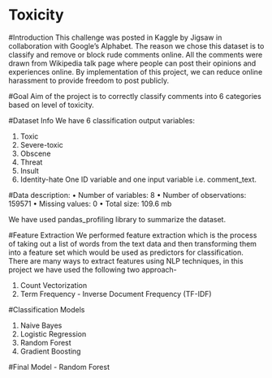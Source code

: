 # Toxicity
#Introduction
This challenge was posted in Kaggle by Jigsaw in collaboration with Google’s Alphabet. The reason we chose this dataset is to classify and remove or block rude comments online. All the comments were drawn from Wikipedia talk page where people can post their opinions and experiences online. By implementation of this project, we can reduce online harassment to provide freedom to post publicly.

#Goal
Aim of the project is to correctly classify comments into 6 categories based on level of toxicity. 

#Dataset Info
We have 6 classification output variables:
1.	Toxic
2.	Severe-toxic
3.	Obscene
4.	Threat
5.	Insult
6.	Identity-hate
One ID variable and one input variable i.e. comment_text.

#Data description:
•	Number of variables: 8
•	Number of observations: 159571
•	Missing values:  0
•	Total size: 109.6 mb

 We have used pandas_profiling library to summarize the dataset.
 
#Feature Extraction
We performed feature extraction which is the process of taking out a list of words from the text data and then transforming them into a feature set which would be used as predictors for classification.
There are many ways to extract features using NLP techniques, in this project we have used the following two approach-
1.	Count Vectorization
2.	Term Frequency - Inverse Document Frequency (TF-IDF)

#Classification Models
1. Naive Bayes
2. Logistic Regression
3. Random Forest
4. Gradient Boosting

#Final Model - Random Forest


